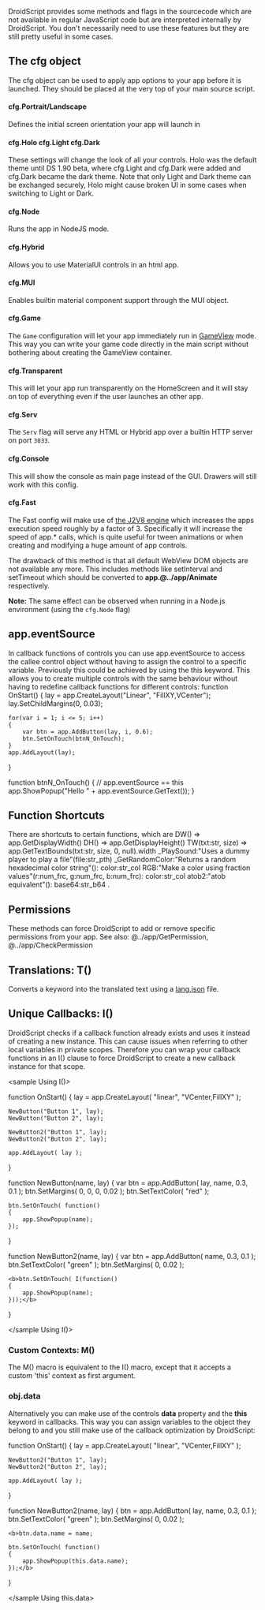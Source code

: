 DroidScript provides some methods and flags in the sourcecode which are not available in regular JavaScript code but are interpreted internally by DroidScript.
You don't necessarily need to use these features but they are still pretty useful in some cases.

## The cfg object
The cfg object can be used to apply app options to your app before it is launched.
They should be placed at the very top of your main source script.

#### cfg.Portrait/Landscape
Defines the initial screen orientation your app will launch in

#### cfg.Holo cfg.Light cfg.Dark
These settings will change the look of all your controls. Holo was the default theme until DS 1.90 beta, where cfg.Light and cfg.Dark were added and cfg.Dark became the dark theme.
Note that only Light and Dark theme can be exchanged securely, Holo might cause broken UI in some cases when switching to Light or Dark.

#### cfg.Node
Runs the app in NodeJS mode.

#### cfg.Hybrid
Allows you to use MaterialUI controls in an html app.
<deprecated auto detected since DS2.57>

#### cfg.MUI
Enables builtin material component support through the MUI object.
<premium>

#### cfg.Game
The `Game` configuration will let your app immediately run in [GameView](../app/CreateGameView.htm) mode. This way you can write your game code directly in the main script without bothering about creating the GameView container.

#### cfg.Transparent
This will let your app run transparently on the HomeScreen and it will stay on top of everything even if the user launches an other app.
<premium>

#### cfg.Serv
The `Serv` flag will serve any HTML or Hybrid app over a builtin HTTP server on port `3033`.

#### cfg.Console
This will show the console as main page instead of the GUI. Drawers will still work with this config.

<!--
#### cfg.NoSwapify
This option prevents function name swapping during obfuscation

#### cfg.Legacy
Enables various legacy transparent app behaviour
-->

#### cfg.Fast
The Fast config will make use of [the J2V8 engine](https://eclipsesource.com/j2v8) which increases the apps execution speed roughly by a factor of 3. Specifically it will increase the speed of app.* calls, which is quite useful for tween animations or when creating and modifying a huge amount of app controls.

The drawback of this method is that all default WebView DOM objects are not available any more.
This includes methods like setInterval and setTimeout which should be converted to **app.@../app/Animate** respectively.

**Note:** The same effect can be observed when running in a Node.js environment (using the `cfg.Node` flag)


## app.eventSource
In callback functions of controls you can use <js nobox>app.eventSource</js> to access the callee control object without having to assign the control to a specific variable. Previously this could be achieved by using the <js nobox>this</js> keyword. This allows you to create multiple controls with the same behaviour without having to redefine callback functions for different controls:
<sample Use Case of this>
function OnStart()
{
    lay = app.CreateLayout("Linear", "FillXY,VCenter");
    lay.SetChildMargins(0, 0.03);

    for(var i = 1; i <= 5; i++)
    {
        var btn = app.AddButton(lay, i, 0.6);
        btn.SetOnTouch(btnN_OnTouch);
    }
    app.AddLayout(lay);
}

function btnN_OnTouch()
{
	// app.eventSource == this
    app.ShowPopup("Hello " + app.eventSource.GetText());
}
</sample>

## Function Shortcuts
There are shortcuts to certain functions, which are
<js nobox>DW()</js> => <js nobox>app.GetDisplayWidth()</js>
<js nobox>DH()</js> => <js nobox>app.GetDisplayHeight()</js>
<js nobox>TW(txt:str, size)</js> => <js nobox>app.GetTextBounds(txt:str, size, 0, null).width</js>
\_<js nobox>PlaySound:"Uses a dummy player to play a file"(file:str\_pth)</js>
\_<js nobox>GetRandomColor:"Returns a random hexadecimal color string"(): color:str\_col</js>
<js nobox>RGB:"Make a color using fraction values"(r:num\_frc, g:num\_frc, b:num\_frc)</js>: color:str\_col
<js nobox>atob2:"atob equivalent"()</js>: base64:str\_b64 .


## Permissions
These methods can force DroidScript to add or remove specific permissions from your app.
See also: @../app/GetPermission, @../app/CheckPermission

## Translations: T()
Converts a keyword into the translated text using a [lang.json](07FileStructure.htm#lang.json) file.

## Unique Callbacks: I()
DroidScript checks if a callback function already exists and uses it instead of creating a new instance.
This can cause issues when referring to other local variables in private scopes.
Therefore you can wrap your callback functions in an I() clause to force DroidScript to create a new callback instance for that scope.

<sample Using I()>

function OnStart()
{
	lay = app.CreateLayout( "linear", "VCenter,FillXY" );

	NewButton("Button 1", lay);
	NewButton("Button 2", lay);

	NewButton2("Button 1", lay);
	NewButton2("Button 2", lay);

	app.AddLayout( lay );
}

function NewButton(name, lay)
{
	var btn = app.AddButton( lay, name, 0.3, 0.1 );
	btn.SetMargins( 0, 0, 0, 0.02 );
	btn.SetTextColor( "red" );

	btn.SetOnTouch( function()
	{
		app.ShowPopup(name);
	});
}

function NewButton2(name, lay)
{
	var btn = app.AddButton( name, 0.3, 0.1 );
	btn.SetTextColor( "green" );
	btn.SetMargins( 0, 0.02 );

	<b>btn.SetOnTouch( I(function()
	{
		app.ShowPopup(name);
	}));</b>
}

</sample Using I()>

### Custom Contexts: M()
The M() macro is equivalent to the I() macro, except that it accepts a custom '<js nobox>this</js>' context as first argument.

### obj.data
Alternatively you can make use of the controls **data** property and the **this** keyword in callbacks.
This way you can assign variables to the object they belong to and you still make use of the callback optimization by DroidScript:

<sample Using this.data>

function OnStart()
{
	lay = app.CreateLayout( "linear", "VCenter,FillXY" );

	NewButton2("Button 1", lay);
	NewButton2("Button 2", lay);

	app.AddLayout( lay );
}

function NewButton2(name, lay)
{
	btn = app.AddButton( lay, name, 0.3, 0.1 );
	btn.SetTextColor( "green" );
	btn.SetMargins( 0, 0.02 );

	<b>btn.data.name = name;

	btn.SetOnTouch( function()
	{
		app.ShowPopup(this.data.name);
	});</b>
}

</sample Using this.data>
